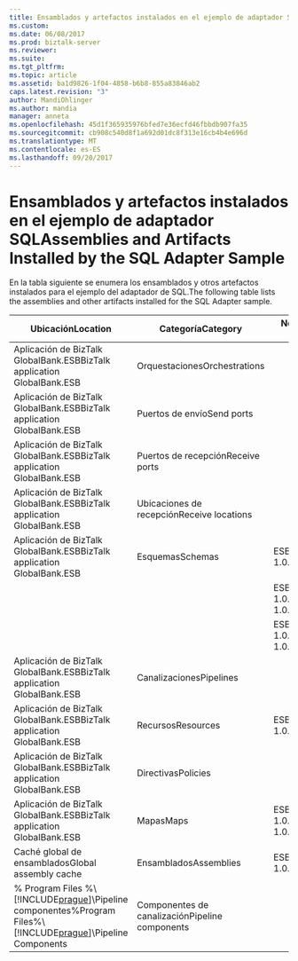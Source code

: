 ```yaml
---
title: Ensamblados y artefactos instalados en el ejemplo de adaptador SQL | Documentos de Microsoft
ms.custom: 
ms.date: 06/08/2017
ms.prod: biztalk-server
ms.reviewer: 
ms.suite: 
ms.tgt_pltfrm: 
ms.topic: article
ms.assetid: ba1d9826-1f04-4858-b6b8-855a83846ab2
caps.latest.revision: "3"
author: MandiOhlinger
ms.author: mandia
manager: anneta
ms.openlocfilehash: 45d1f365935976bfed7e36ecfd46fbbdb907fa35
ms.sourcegitcommit: cb908c540d8f1a692d01dc8f313e16cb4b4e696d
ms.translationtype: MT
ms.contentlocale: es-ES
ms.lasthandoff: 09/20/2017
---
```

# <a name="assemblies-and-artifacts-installed-by-the-sql-adapter-sample"></a><span data-ttu-id="7f5c3-102">Ensamblados y artefactos instalados en el ejemplo de adaptador SQL</span><span class="sxs-lookup"><span data-stu-id="7f5c3-102">Assemblies and Artifacts Installed by the SQL Adapter Sample</span></span>
<span data-ttu-id="7f5c3-103">En la tabla siguiente se enumera los ensamblados y otros artefactos instalados para el ejemplo del adaptador de SQL.</span><span class="sxs-lookup"><span data-stu-id="7f5c3-103">The following table lists the assemblies and other artifacts installed for the SQL Adapter sample.</span></span>  
  
|<span data-ttu-id="7f5c3-104">Ubicación</span><span class="sxs-lookup"><span data-stu-id="7f5c3-104">Location</span></span>|<span data-ttu-id="7f5c3-105">Categoría</span><span class="sxs-lookup"><span data-stu-id="7f5c3-105">Category</span></span>|<span data-ttu-id="7f5c3-106">Nombre y versión del componente</span><span class="sxs-lookup"><span data-stu-id="7f5c3-106">Name and version of the component</span></span>|  
|--------------|--------------|---------------------------------------|  
|<span data-ttu-id="7f5c3-107">Aplicación de BizTalk GlobalBank.ESB</span><span class="sxs-lookup"><span data-stu-id="7f5c3-107">BizTalk application GlobalBank.ESB</span></span>|<span data-ttu-id="7f5c3-108">Orquestaciones</span><span class="sxs-lookup"><span data-stu-id="7f5c3-108">Orchestrations</span></span>||  
|<span data-ttu-id="7f5c3-109">Aplicación de BizTalk GlobalBank.ESB</span><span class="sxs-lookup"><span data-stu-id="7f5c3-109">BizTalk application GlobalBank.ESB</span></span>|<span data-ttu-id="7f5c3-110">Puertos de envío</span><span class="sxs-lookup"><span data-stu-id="7f5c3-110">Send ports</span></span>||  
|<span data-ttu-id="7f5c3-111">Aplicación de BizTalk GlobalBank.ESB</span><span class="sxs-lookup"><span data-stu-id="7f5c3-111">BizTalk application GlobalBank.ESB</span></span>|<span data-ttu-id="7f5c3-112">Puertos de recepción</span><span class="sxs-lookup"><span data-stu-id="7f5c3-112">Receive ports</span></span>||  
|<span data-ttu-id="7f5c3-113">Aplicación de BizTalk GlobalBank.ESB</span><span class="sxs-lookup"><span data-stu-id="7f5c3-113">BizTalk application GlobalBank.ESB</span></span>|<span data-ttu-id="7f5c3-114">Ubicaciones de recepción</span><span class="sxs-lookup"><span data-stu-id="7f5c3-114">Receive locations</span></span>||  
|<span data-ttu-id="7f5c3-115">Aplicación de BizTalk GlobalBank.ESB</span><span class="sxs-lookup"><span data-stu-id="7f5c3-115">BizTalk application GlobalBank.ESB</span></span>|<span data-ttu-id="7f5c3-116">Esquemas</span><span class="sxs-lookup"><span data-stu-id="7f5c3-116">Schemas</span></span>|<span data-ttu-id="7f5c3-117">ESB. SqlAdapter.BTSArtifacts.Product versión 1.0.0.0</span><span class="sxs-lookup"><span data-stu-id="7f5c3-117">ESB.SqlAdapter.BTSArtifacts.Product Version 1.0.0.0</span></span>|  
|||<span data-ttu-id="7f5c3-118">ESB. SqlAdapter.BTSArtifacts.DataSetSchema versión 1.0.0.0</span><span class="sxs-lookup"><span data-stu-id="7f5c3-118">ESB.SqlAdapter.BTSArtifacts.DataSetSchema Version 1.0.0.0</span></span>|  
|||<span data-ttu-id="7f5c3-119">ESB. SqlAdapter.BTSArtifacts.Procedure_dbo versión 1.0.0.0</span><span class="sxs-lookup"><span data-stu-id="7f5c3-119">ESB.SqlAdapter.BTSArtifacts.Procedure_dbo Version 1.0.0.0</span></span>|  
|<span data-ttu-id="7f5c3-120">Aplicación de BizTalk GlobalBank.ESB</span><span class="sxs-lookup"><span data-stu-id="7f5c3-120">BizTalk application GlobalBank.ESB</span></span>|<span data-ttu-id="7f5c3-121">Canalizaciones</span><span class="sxs-lookup"><span data-stu-id="7f5c3-121">Pipelines</span></span>||  
|<span data-ttu-id="7f5c3-122">Aplicación de BizTalk GlobalBank.ESB</span><span class="sxs-lookup"><span data-stu-id="7f5c3-122">BizTalk application GlobalBank.ESB</span></span>|<span data-ttu-id="7f5c3-123">Recursos</span><span class="sxs-lookup"><span data-stu-id="7f5c3-123">Resources</span></span>|<span data-ttu-id="7f5c3-124">ESB. SqlAdapter.BTSArtifacts versión 1.0.0.0</span><span class="sxs-lookup"><span data-stu-id="7f5c3-124">ESB.SqlAdapter.BTSArtifacts Version 1.0.0.0</span></span>|  
|<span data-ttu-id="7f5c3-125">Aplicación de BizTalk GlobalBank.ESB</span><span class="sxs-lookup"><span data-stu-id="7f5c3-125">BizTalk application GlobalBank.ESB</span></span>|<span data-ttu-id="7f5c3-126">Directivas</span><span class="sxs-lookup"><span data-stu-id="7f5c3-126">Policies</span></span>||  
|<span data-ttu-id="7f5c3-127">Aplicación de BizTalk GlobalBank.ESB</span><span class="sxs-lookup"><span data-stu-id="7f5c3-127">BizTalk application GlobalBank.ESB</span></span>|<span data-ttu-id="7f5c3-128">Mapas</span><span class="sxs-lookup"><span data-stu-id="7f5c3-128">Maps</span></span>|<span data-ttu-id="7f5c3-129">ESB. SqlAdapter.BTSArtifacts.ProductToInsertProductMap 1.0.0.0</span><span class="sxs-lookup"><span data-stu-id="7f5c3-129">ESB.SqlAdapter.BTSArtifacts.ProductToInsertProductMap 1.0.0.0</span></span>|  
|<span data-ttu-id="7f5c3-130">Caché global de ensamblados</span><span class="sxs-lookup"><span data-stu-id="7f5c3-130">Global assembly cache</span></span>|<span data-ttu-id="7f5c3-131">Ensamblados</span><span class="sxs-lookup"><span data-stu-id="7f5c3-131">Assemblies</span></span>|<span data-ttu-id="7f5c3-132">ESB. SqlAdapter.BTSArtifacts versión 1.0.0.0</span><span class="sxs-lookup"><span data-stu-id="7f5c3-132">ESB.SqlAdapter.BTSArtifacts Version 1.0.0.0</span></span>|  
|<span data-ttu-id="7f5c3-133">% Program Files %\\[!INCLUDE[prague](../includes/prague-md.md)]\Pipeline componentes</span><span class="sxs-lookup"><span data-stu-id="7f5c3-133">%Program Files%\\[!INCLUDE[prague](../includes/prague-md.md)]\Pipeline Components</span></span>|<span data-ttu-id="7f5c3-134">Componentes de canalización</span><span class="sxs-lookup"><span data-stu-id="7f5c3-134">Pipeline components</span></span>||